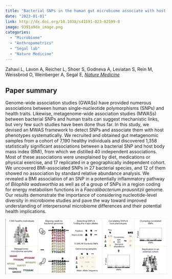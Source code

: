 ```yaml
---
title: "Bacterial SNPs in the human gut microbiome associate with host BMI"
date: "2023-01-01"
link: http://dx.doi.org/10.1038/s41591-023-02599-8
image: 9391a9da_image.png
categories:
  - "Microbiome"
  - "Anthropometrics"
  - "Segal lab"
  - "Nature Medicine"
---
```


Zahavi L, Lavon A, Reicher L, Shoer S, Godneva A, Leviatan S, Rein M, Weissbrod O, Weinberger A, Segal E, [*Nature Medicine*](http://dx.doi.org/10.1038/s41591-023-02599-8)



## Paper summary

Genome-wide association studies (GWASs) have provided numerous associations between human single-nucleotide polymorphisms (SNPs) and health traits. Likewise, metagenome-wide association studies (MWASs) between bacterial SNPs and human traits can suggest mechanistic links, but very few such studies have been done thus far. In this study, we devised an MWAS framework to detect SNPs and associate them with host phenotypes systematically. We recruited and obtained gut metagenomic samples from a cohort of 7,190 healthy individuals and discovered 1,358 statistically significant associations between a bacterial SNP and host body mass index (BMI), from which we distilled 40 independent associations. Most of these associations were unexplained by diet, medications or physical exercise, and 17 replicated in a geographically independent cohort. We uncovered BMI-associated SNPs in 27 bacterial species, and 12 of them showed no association by standard relative abundance analysis. We revealed a BMI association of an SNP in a potentially inflammatory pathway of *Bilophila wadsworthia* as well as of a group of SNPs in a region coding for energy metabolism functions in a *Faecalibacterium prausnitzii* genome. Our results demonstrate the importance of considering nucleotide-level diversity in microbiome studies and pave the way toward improved understanding of interpersonal microbiome differences and their potential health implications.

![image](9391a9da_image.png)